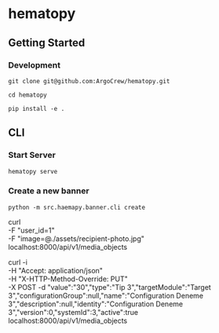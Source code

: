 hematopy
==============================

## Getting Started

### Development


```
git clone git@github.com:ArgoCrew/hematopy.git

cd hematopy

pip install -e .
```


## CLI

### Start Server
```
hematopy serve
```

### Create a new banner

```
python -m src.haemapy.banner.cli create
```

curl \
  -F "user_id=1" \
  -F "image=@./assets/recipient-photo.jpg" \
  localhost:8000/api/v1/media_objects


curl -i \
    -H "Accept: application/json" \
    -H "X-HTTP-Method-Override: PUT" \
    -X POST -d "value":"30","type":"Tip 3","targetModule":"Target 3","configurationGroup":null,"name":"Configuration Deneme 3","description":null,"identity":"Configuration Deneme 3","version":0,"systemId":3,"active":true \
    localhost:8000/api/v1/media_objects